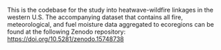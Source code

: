 This is the codebase for the study into heatwave-wildfire linkages in the western U.S. The accompanying dataset that contains all fire, meteorological, and fuel moisture data aggregated to ecoregions can be found at the following Zenodo repository: https://doi.org/10.5281/zenodo.15748738
